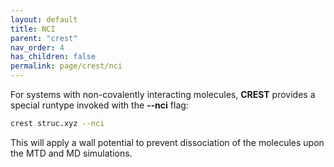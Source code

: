 ```yaml
---
layout: default
title: NCI
parent: "crest"
nav_order: 4
has_children: false
permalink: page/crest/nci
---
```


For systems with non-covalently interacting molecules, **CREST** provides a special runtype invoked with the **--nci** flag:

```bash
crest struc.xyz --nci
```

This will apply a wall potential to prevent dissociation of the molecules upon the MTD and MD simulations.
